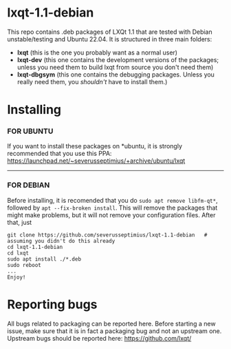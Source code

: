 # lxqt-1.1-debian

This repo contains .deb packages of LXQt 1.1 that are tested with Debian unstable/testing and Ubuntu 22.04.
It is structured in three main folders: 
- **lxqt** (this is the one you probably want as a normal user)
- **lxqt-dev** (this one contains the development versions of the packages; unless you need them to build lxqt from source you don't need them)
- **lxqt-dbgsym** (this one contains the debugging packages. Unless you really need them, you *shouldn't* have to install them.)

# Installing

### FOR UBUNTU
If you want to install these packages on *ubuntu, it is strongly recommended that you use this PPA:
https://launchpad.net/~severusseptimius/+archive/ubuntu/lxqt
***

### FOR DEBIAN
Before installing, it is recomended that you do `sudo apt remove libfm-qt*`, followed by `apt --fix-broken install`. This will remove the packages that might make problems, but it will not remove your configuration files.
After that, just 
```
git clone https://github.com/severusseptimius/lxqt-1.1-debian   # assuming you didn't do this already
cd lxqt-1.1-debian
cd lxqt
sudo apt install ./*.deb
sudo reboot
...
Enjoy!
```

# Reporting bugs

All bugs related to packaging can be reported here. Before starting a new issue, make sure that it is in fact a packaging bug and not an upstream one.
Upstream bugs should be reported here: https://github.com/lxqt/
